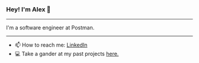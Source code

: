 ### Hey! I'm Alex 👋

---

I'm a software engineer at Postman.

---

- 📫 How to reach me: [LinkedIn](https://www.linkedin.com/in/alex-morton-creative/)
- 💻 Take a gander at my past projects [here.](https://alexlsalt.github.io/)
